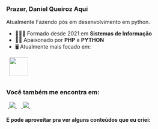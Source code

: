 ### Prazer, Daniel Queiroz Aqui

Atualmente Fazendo pós em desenvolvimento em python.

- 👨🏻‍💻 Formado desde 2021 em **Sistemas de Informação**
- 🧗🏼 Apaixonado por **PHP** e **PYTHON**
- 🖥️ Atualmente mais focado em:
<div style="display: inline">
  &nbsp;&nbsp;<img width='50' height='50' src="https://cdn.jsdelivr.net/gh/devicons/devicon/icons/python/python-original.svg" />&nbsp;&nbsp;
</div> 

##

### Você também me encontra em:
&nbsp;<a href="https://www.linkedin.com/in/daniel-queiroz-b13871153/">
  <img src="https://img.shields.io/badge/linkedin-%230077B5.svg?style=for-the-badge&logo=linkedin&logoColor=white">
</a>&nbsp;
&nbsp;<a href="https://www.instagram.com/_Danielloqueiroz/">
  <img src="https://img.shields.io/badge/Instagram-%23E4405F.svg?style=for-the-badge&logo=Instagram&logoColor=white">
</a>&nbsp;

#### E pode aproveitar pra ver alguns conteúdos que eu criei:

